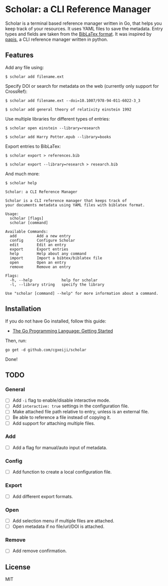 # Scholar: a CLI Reference Manager

Scholar is a terminal based reference manager written in Go, that helps you
keep track of your resources.  It uses YAML files to save the metadata. Entry
types and fields are taken from the [BibLaTex
format](http://mirrors.ctan.org/macros/latex/contrib/biblatex/doc/biblatex.pdf).
It was inspired by [papis](https://github.com/papis/papis), a CLI reference
manager written in python.

## Features

Add any file using:
```
$ scholar add filename.ext
```

Specify DOI or search for metadata on the web (currently only support for CrossRef):
```
$ scholar add filename.ext --doi=10.1007/978-94-011-6022-3_3

$ scholar add general theory of relativity einstein 1992
```

Use multiple libraries for different types of entries:
```
$ scholar open einstein --library=research

$ scholar add Harry Potter.epub --library=books
```

Export entries to BibLaTex:
```
$ scholar export > references.bib

$ scholar export --library=research > research.bib
```

And much more:
```
$ scholar help

Scholar: a CLI Reference Manager

Scholar is a CLI reference manager that keeps track of
your documents metadata using YAML files with biblatex format.

Usage:
  scholar [flags]
  scholar [command]

Available Commands:
  add         Add a new entry
  config      Configure Scholar
  edit        Edit an entry
  export      Export entries
  help        Help about any command
  import      Import a bibtex/biblatex file
  open        Open an entry
  remove      Remove an entry

Flags:
  -h, --help             help for scholar
  -l, --library string   specify the library

Use "scholar [command] --help" for more information about a command.
```

## Installation

If you do not have Go installed, follow this guide:

- [The Go Programming Language: Getting Started](https://golang.org/doc/install)

Then, run:
```
go get -d github.com/cgxeiji/scholar
```

Done!

## TODO

### General

- [ ] Add `-i` flag to enable/disable interactive mode.
- [ ] Add `interactive: true` settings in the configuration file.
- [ ] Make attached file path relative to entry, unless is an external file.
- [ ] Be able to reference a file instead of copying it.
- [ ] Add support for attaching multiple files.

### Add

- [ ] Add a flag for manual/auto input of metadata.

### Config

- [ ] Add function to create a local configuration file.

### Export

- [ ] Add different export formats.

### Open

- [ ] Add selection menu if multiple files are attached.
- [ ] Open metadata if no file/url/DOI is attached.

### Remove

- [ ] Add remove confirmation.

## License

MIT
